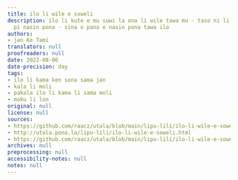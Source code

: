 ```yaml
---
title: ilo li wile e soweli
description: ilo li kute e mu suwi la ona li wile tawa mu · taso ni li wile e alasa
  pi nasin pona · sina o pana e nasin pona tawa ilo
authors:
- jan Ke Tami
translators: null
proofreaders: null
date: 2022-08-06
date-precision: day
tags:
- ilo li kama ken sona sama jan
- kala li moli
- pakala ilo li kama li sama moli
- moku li lon
original: null
license: null
sources:
- https://github.com/raacz/utala/blob/main/lipu-lili/ilo-li-wile-e-soweli.md
- http://utala.pona.la/lipu-lili/ilo-li-wile-e-soweli.html
- https://github.com/raacz/utala/blob/main/lipu-lili/ilo-li-wile-e-soweli.pdf
archives: null
preprocessing: null
accessibility-notes: null
notes: null
---
```

